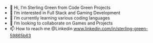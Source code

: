 - 👋 Hi, I’m Sterling Green from Code Green Projects
- 👀 I’m interested in Full Stack and Gaming Development
- 🌱 I’m currently learning various coding languages
- 💞️ I’m looking to collaborate on Games and Projects
- 📫 How to reach me @Linkedin www.linkedin.com/in/sterling-green-59865b63

<!---
OhWhale515/OhWhale515 is a ✨ special ✨ repository because its `README.md` (this file) appears on your GitHub profile.
You can click the Preview link to take a look at your changes.
--->
